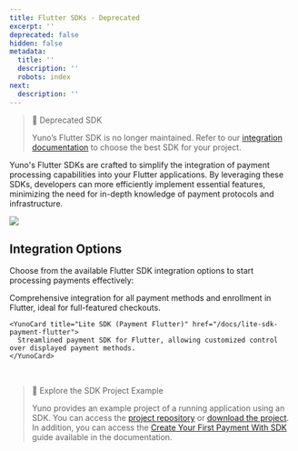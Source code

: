 ```yaml
---
title: Flutter SDKs - Deprecated
excerpt: ''
deprecated: false
hidden: false
metadata:
  title: ''
  description: ''
  robots: index
next:
  description: ''
---
```

> 🚧 Deprecated SDK
>
> Yuno’s Flutter SDK is no longer maintained. Refer to our [integration documentation](https://docs.y.uno/docs/choose-the-right-integration-for-you) to choose the best SDK for your project.

Yuno's Flutter SDKs are crafted to simplify the integration of payment processing capabilities into your Flutter applications. By leveraging these SDKs, developers can more efficiently implement essential features, minimizing the need for in-depth knowledge of payment protocols and infrastructure.

<Image align="center" src="https://files.readme.io/2e1d03a6eec5051a64763f36225454778d7125c344f1d741d0c01cfcdafe4186-flutter-image.png" />

## Integration Options

Choose from the available Flutter SDK integration options to start processing payments effectively:

<Shelf classname="cards_container">
  <div class="second_row">
    <YunoCard title="Full SDK (Flutter)" href="/docs/full-sdk-flutter">
      Comprehensive integration for all payment methods and enrollment in Flutter, ideal for full-featured checkouts.
    </YunoCard>

    <YunoCard title="Lite SDK (Payment Flutter)" href="/docs/lite-sdk-payment-flutter">
      Streamlined payment SDK for Flutter, allowing customized control over displayed payment methods.
    </YunoCard>
  </div>
</Shelf>

<br />

> 📘 Explore the SDK Project Example
>
> Yuno provides an example project of a running application using an SDK. You can access the [project repository](https://github.com/yuno-payments/yuno-sdk-web) or [download the project](https://github.com/yuno-payments/yuno-sdk-web/archive/refs/heads/main.zip). In addition, you can access the [Create Your First Payment With SDK](/docs/step-2-your-first-payment) guide available in the documentation.